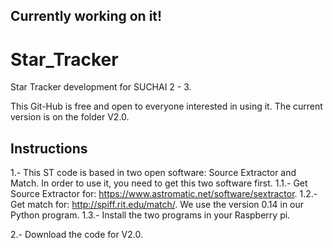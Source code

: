 ## Currently working on it!

# Star_Tracker
Star Tracker development for SUCHAI 2 - 3.

This Git-Hub is free and open to everyone interested in using it.
The current version is on the folder V2.0.

## Instructions

1.- This ST code is based in two open software: Source Extractor and Match. In order to use it, you need to get this two software first.
1.1.- Get Source Extractor for: https://www.astromatic.net/software/sextractor.
1.2.- Get match for: http://spiff.rit.edu/match/. We use the version 0.14 in our Python program.
1.3.- Install the two programs in your Raspberry pi.

2.- Download the code for V2.0.
